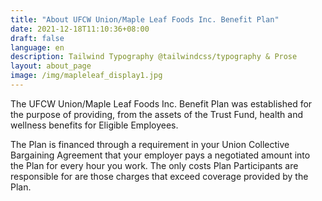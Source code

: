 ```yaml
---
title: "About UFCW Union/Maple Leaf Foods Inc. Benefit Plan"
date: 2021-12-18T11:10:36+08:00
draft: false
language: en
description: Tailwind Typography @tailwindcss/typography & Prose
layout: about_page
image: /img/mapleleaf_display1.jpg
---
```


The UFCW Union/Maple Leaf Foods Inc. Benefit Plan was established for the purpose of providing, from the assets of the Trust Fund, health and wellness benefits for Eligible Employees.

The Plan is financed through a requirement in your Union Collective Bargaining Agreement that your employer pays a negotiated amount into the Plan for every hour you work. The only costs Plan Participants are responsible for are those charges that exceed coverage provided by the Plan.
